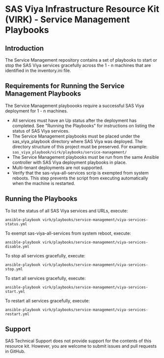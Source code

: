 # SAS Viya Infrastructure Resource Kit (VIRK) - Service Management Playbooks

## Introduction
The Service Management repository contains a set of playbooks to start or stop the SAS Viya services gracefully across the 1 - n machines that are identified in the inventory.ini file.

## Requirements for Running the Service Management Playbooks
The Service Management playboooks require a successful SAS Viya deployment for 1 - n machines.
* All services must have an Up status after the deployment has completed.
  See "Running the Playbooks" for instructions on listing the status of SAS Viya services.
* The Service Management playbooks must be placed under the sas_viya_playbook directory where SAS Viya was deployed. 
  The directory structure of this project must be preserved.
  For example: ```sas_viya_playbook/virk/playbooks/service-management/```
* The Service Management playbooks must be run from the same Ansible controller with SAS Viya deployment playbooks in place.
* Multi-tenant deployments are not supported.
* Verify that the sas-viya-all-services scrip is exempted from system reboots. This step prevents the script from executing automatically when the machine is restarted.

## Running the Playbooks
To list the status of all SAS Viya services and URLs, execute:
```
ansible-playbook virk/playbooks/service-management/viya-services-status.yml
```
To exempt sas-viya-all-services from system reboot, execute:
```
ansible-playbook virk/playbooks/service-management/viya-services-disable.yml
```
To stop all services gracefully, execute:
```
ansible-playbook virk/playbooks/service-management/viya-services-stop.yml
```
To start all services gracefully, execute:
```
ansible-playbook virk/playbooks/service-management/viya-services-start.yml
```
To restart all services gracefully, execute:
```
ansible-playbook virk/playbooks/service-management/viya-services-restart.yml
```

## Support
SAS Technical Support does not provide support for the contents of this resource kit. However, you are welcome to submit issues and pull requests in GitHub.


